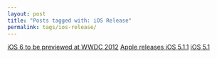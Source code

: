 ```yaml
---
layout: post
title: "Posts tagged with: iOS Release"
permalink: tags/ios-release/
---
```

[iOS 6 to be previewed at WWDC 2012](/2012/06/ios-6-to-be-previewed-at-wwdc-2012)
[Apple releases iOS 5.1.1](/2012/05/apple-releases-ios-511)
[iOS 5.1](/2012/03/ios-51)
